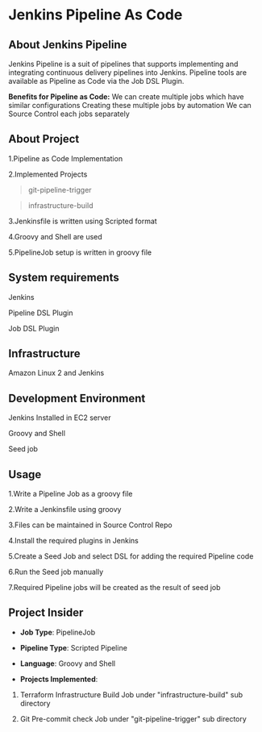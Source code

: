 # **Jenkins Pipeline As Code**

## **About Jenkins Pipeline**

Jenkins Pipeline is a suit of pipelines that supports implementing and integrating continuous delivery pipelines into Jenkins.
Pipeline tools are available as Pipeline as Code via the Job DSL Plugin.

**Benefits for Pipeline as Code:**
We can create multiple jobs which have similar configurations
Creating these multiple jobs by automation
We can Source Control each jobs separately

## **About Project**

1.Pipeline as Code Implementation

2.Implemented Projects

> git-pipeline-trigger

> infrastructure-build

3.Jenkinsfile is written using Scripted format

4.Groovy and Shell are used

5.PipelineJob setup is written in groovy file

## **System requirements**

Jenkins

Pipeline DSL Plugin

Job DSL Plugin

## **Infrastructure**

Amazon Linux 2 and Jenkins

## **Development Environment**

Jenkins Installed in EC2 server

Groovy and Shell

Seed job

## **Usage**

1.Write a Pipeline Job as a groovy file

2.Write a Jenkinsfile using groovy

3.Files can be maintained in Source Control Repo

4.Install the required plugins in Jenkins

5.Create a Seed Job and select DSL for adding the required Pipeline code

6.Run the Seed job manually

7.Required Pipeline jobs will be created as the result of seed job


## **Project Insider**

- **Job Type**: PipelineJob

- **Pipeline Type**: Scripted Pipeline

- **Language**: Groovy and Shell

- **Projects Implemented**:

1. Terraform Infrastructure Build Job under "infrastructure-build" sub directory

2. Git Pre-commit check Job under "git-pipeline-trigger" sub directory
